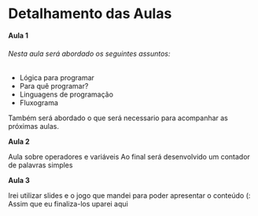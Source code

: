 <h1>Detalhamento das Aulas</h1>

<b>Aula 1</b>

  <h6>Nesta aula será abordado os seguintes assuntos: </h6>
  <ul>
    <li>Lógica para programar</li>
    <li>Para quê programar?</li>
    <li>Linguagens de programação</li>
    <li>Fluxograma</li>
  </ul>
   
   
   Também será abordado o que será necessario para acompanhar as próximas aulas.

<b>Aula 2</b>

Aula sobre operadores e variáveis
Ao final será desenvolvido um contador de palavras simples

<b>Aula 3</b>

Irei utilizar slides e o jogo que mandei para poder apresentar o conteúdo (:
Assim que eu finaliza-los uparei aqui
